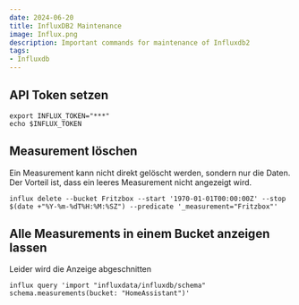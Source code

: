 ```yaml
---
date: 2024-06-20
title: InfluxDB2 Maintenance
image: Influx.png
description: Important commands for maintenance of Influxdb2
tags: 
- Influxdb
---
```


## API Token setzen

~~~
export INFLUX_TOKEN="***"
echo $INFLUX_TOKEN
~~~

## Measurement löschen

Ein Measurement kann nicht direkt gelöscht werden, sondern nur die Daten. Der Vorteil ist, dass ein leeres Measurement nicht angezeigt wird.

~~~
influx delete --bucket Fritzbox --start '1970-01-01T00:00:00Z' --stop $(date +"%Y-%m-%dT%H:%M:%SZ") --predicate '_measurement="Fritzbox"'
~~~

## Alle Measurements in einem Bucket anzeigen lassen

Leider wird die Anzeige abgeschnitten

~~~
influx query 'import "influxdata/influxdb/schema" schema.measurements(bucket: "HomeAssistant")'
~~~

